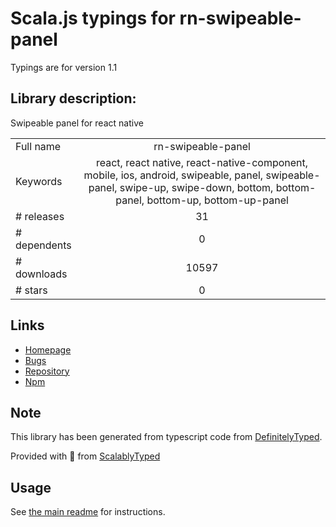 
# Scala.js typings for rn-swipeable-panel

Typings are for version 1.1

## Library description:
Swipeable panel for react native

|                    |                 |
| ------------------ | :-------------: |
| Full name          | rn-swipeable-panel |
| Keywords           | react, react native, react-native-component, mobile, ios, android, swipeable, panel, swipeable-panel, swipe-up, swipe-down, bottom, bottom-panel, bottom-up, bottom-up-panel |
| # releases         | 31 |
| # dependents       | 0 |
| # downloads        | 10597 |
| # stars            | 0 |

## Links
- [Homepage](https://github.com/enesozturk/rn-swipeable-panel)
- [Bugs](https://github.com/enesozturk/rn-swipeable-panel/issues)
- [Repository](https://github.com/enesozturk/rn-swipeable-panel)
- [Npm](https://www.npmjs.com/package/rn-swipeable-panel)
    


## Note
This library has been generated from typescript code from [DefinitelyTyped](https://definitelytyped.org).

Provided with :purple_heart: from [ScalablyTyped](https://github.com/oyvindberg/ScalablyTyped)

## Usage
See [the main readme](../../readme.md) for instructions.


